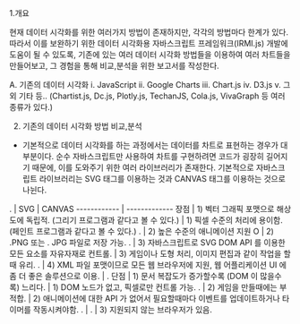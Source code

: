 1.개요

현재 데이터 시각화를 위한 여러가지 방법이 존재하지만, 각각의 방법마다 한계가 있다. 따라서 이를 보완하기 위한 데이터 시각화용 자바스크립트 프레임워크(IRMI.js) 개발에  도움이 될 수 있도록, 기존에 있는 여러 데이터 시각화 방법들을 이용하여 여러 차트들을 만들어보고, 그 경험을 통해 비교,분석을 위한 보고서를 작성한다.

  A. 기존의 데이터 시각화 
    i. JavaScript
    ii. Google Charts
    iii. Chart.js
    iv. D3.js
    v. 그 외 기타 등.. (Chartist.js, Dc.js, Plotly.js, TechanJS, Cola.js, VivaGraph 등 여러 종류가 있다.)
    
    
 2. 기존의 데이터 시각화 방법 비교,분석
 - 기본적으로 데이터 시각화를 하는 과정에서는 데이터를 차트로 표현하는 경우가 대부분이다. 순수 자바스크립트만 사용하여 차트를 구현하려면 코드가 굉장히 길어지기 때문에, 이를 도와주기 위한 여러 라이브러리가 존재한다. 기본적으로 자바스크립트 라이브러리는 SVG 태그를 이용하는 것과 CANVAS 태그를 이용하는 것으로 나뉜다.
 
. | SVG | CANVAS
------------ | -------------
장점 | 1) 벡터 그래픽 포맷으로 해상도에 독립적. (그리기 프로그램과 같다고 볼 수 있다.) | 1) 픽셀 수준의 처리에 용이함. (페인트 프로그램과 같다고 볼 수 있다.)
. | 2) 높은 수준의 애니메이션 지원 O | 2) .PNG 또는 . JPG 파일로 저장 가능.
. | 3) 자바스크립트로 SVG DOM API 를 이용한 모든 요소를 자유자재로 컨트롤. | 3) 게임이나 도형 처리, 이미지 편집과 같이 작업을 할 때 유리.
. | 4) XML 파일 포맷이므로 모든 웹 브라우저에 지원, 웹 어플리케이션 UI 에 좀 더 좋은 솔루션으로 이용. | .
단점 | 1) 문서 복잡도가 증가할수록 (DOM 이 많을수록) 느리다. | 1) DOM 노드가 없고, 픽셀로만 컨트롤 가능.
. | 2) 게임을 만들때에는 부적합. | 2) 애니메이션에 대한 API 가 없어서 필요할때마다 이벤트를 업데이트하거나 타이머를 작동시켜야함.
. | . | 3) 지원되지 않는 브라우저가 있음.
